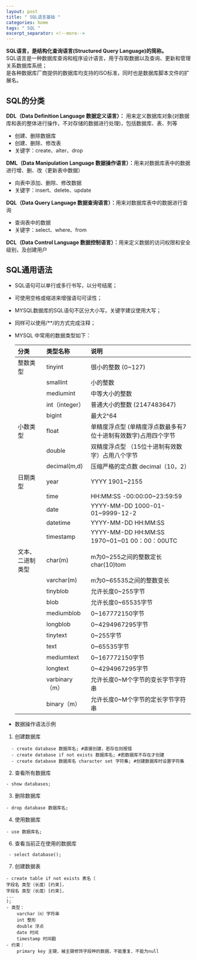 ```yaml
---
layout: post
title: " SQL语言基础 "
categories: home
tags: " SQL "
excerpt_separator: <!--more-->
--- 
```


<b>SQL语言，是结构化查询语言(Structured Query Language)的简称。</b>  
SQL语言是一种数据库查询和程序设计语言，用于存取数据以及查询、更新和管理关系数据库系统；  
是各种数据库厂商提供的数据库均支持的ISO标准，同时也是数据库脚本文件的扩展名。

<!--more-->
## SQL的分类
<b> DDL（Data Definition Language 数据定义语言）：</b>  用来定义数据库对象(对数据库和表的整体进行操作，不对存储的数据进行处理)，包括数据库、表、列等<br>
- 创建、删除数据库<br>
- 创建、删除、修改表<br>
- 关键字：create、alter、drop

<b> DML（Data Manipulation Language 数据操作语言）：</b>用来对数据库表中的数据进行增、删、改（更新表中数据）<br>
- 向表中添加、删除、修改数据<br>
- 关键字：insert、delete、update

<b> DQL（Data Query Language 数据查询语言）：</b>用来对数据库表中的数据进行查询<br>
- 查询表中的数据<br>
- 关键字：select、where、from

<b> DCL（Data Control Language 数据控制语言）：</b>用来定义数据的访问权限和安全级别，及创建用户<br>

## SQL通用语法
- SQL语句可以单行或多行书写，以分号结尾；
- 可使用空格或缩进来增强语句可读性；
- MYSQL数据库的SQL语句不区分大小写，关键字建议使用大写；
- 同样可以使用/**/的方式完成注释；
- MYSQL 中常用的数据类型如下：

  | 分类            | 类型名称       | 说明                                                          |
  |:----------------|:---------------|:------------------------------------------------------------|
  | 整数类型        | tinyint        | 很小的整数 (0~127)                                            |
  |                 | smallint       | 小的整数                                                     |
  |                 | mediumint      | 中等大小的整数                                               |
  |                 | int（integer） | 普通大小的整数  (2147483647)                                  |
  |                 | bigint         | 最大2^64                                                     |
  | 小数类型        | float          | 单精度浮点型   (单精度浮点数最多有7位十进制有效数字)占用四个字节 |
  |                 | double         | 双精度浮点型     （15位十进制有效数字）占用八个字节             |
  |                 | decimal(m,d)   | 压缩严格的定点数 decimal（10，2）                             |
  | 日期类型        | year           | YYYY 1901~2155                                               |
  |                 | time           | HH:MM:SS -00:00:00~23:59:59                                 |
  |                 | date           | YYYY-MM-DD 1000-01-01~9999-12-2                             |
  |                 | datetime       | YYYY-MM-DD HH:MM:SS                                         |
  |                 | timestamp      | YYYY-MM-DD HH:MM:SS 1970~01~01  00：00：00UTC                |
  | 文本、二进制类型 | char(m)        | m为0~255之间的整数定长char(10)tom                             |
  |                 | varchar(m)     | m为0~65535之间的整数变长                                      |
  |                 | tinyblob       | 允许长度0~255字节                                            |
  |                 | blob           | 允许长度0~65535字节                                          |
  |                 | mediumblob     | 0~167772150字节                                              |
  |                 | longblob       | 0~4294967295字节                                             |
  |                 | tinytext       | 0~255字节                                                    |
  |                 | text           | 0~65535字节                                                  |
  |                 | mediumtext     | 0~167772150字节                                              |
  |                 | longtext       | 0~4294967295字节                                             |
  |                 | varbinary（m） | 允许长度0~M个字节的变长字节字符串                              |
  |                 | binary（m）    | 允许长度0~M个字节的定长字节字符串                              |

- 数据操作语法示例

1. 创建数据库

```
  - create database 数据库名; #直接创建，若存在则报错
  - create database if not exists 数据库名; #若数据库不存在才创建
  - create database 数据库名 character set 字符集; #创建数据库时设置字符集
```
2. 查看所有数据库

 ` - show databases; `

3. 删除数据库

  `- drop database 数据库名;`

4. 使用数据库

  `- use 数据库名;`

6. 查看当前正在使用的数据库

` - select database();`


7. 创建数据表

```
- create table if not exists 表名（
字段名 类型（长度）[约束]，
字段名 类型（长度）[约束]，
...
);
- 类型：
    varchar（n）字符串
    int 整形
    double 浮点
    date 时间
    timestamp 时间戳
- 约束：
    primary key 主键，被主键修饰字段种的数据，不能重复、不能为null
    
```




